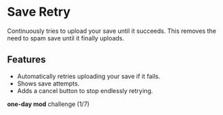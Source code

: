 # Save Retry

Continuously tries to upload your save until it succeeds.
This removes the need to spam save until it finally uploads.

## Features

- Automatically retries uploading your save if it fails.
- Shows save attempts.
- Adds a cancel button to stop endlessly retrying.

**one-day mod** challenge (1/7)